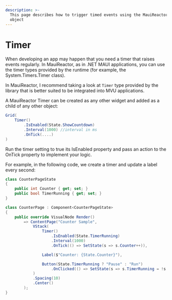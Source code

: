 ```yaml
---
description: >-
  This page describes how to trigger timed events using the MauiReactor Timer
  object
---
```


# Timer

When developing an app may happen that you need a timer that raises events regularly. In MauiReactor, as in .NET MAUI applications, you can use the timer types provided by the runtime (for example, the System.Timers.Timer class).

In MauiReactor, I recommend taking a look at `Timer` type provided by the library that is better suited to be integrated into MVU applications.

A MauiReactor Timer can be created as any other widget and added as a child of any other object:

```csharp
Grid(
    Timer()
        .IsEnabled(State.ShowCountdown)
        .Interval(1000) //interval in ms
        .OnTick(....)
)
```

Run the timer setting to true its IsEnabled property and pass an action to the OnTick property to implement your logic.

For example, in the following code, we create a timer and update a label every second:

```csharp
class CounterPageState
{
    public int Counter { get; set; }
    public bool TimerRunning { get; set; }
}

class CounterPage : Component<CounterPageState>
{
    public override VisualNode Render()
        => ContentPage("Counter Sample",
            VStack(
                Timer()
                    .IsEnabled(State.TimerRunning)
                    .Interval(1000)
                    .OnTick(() => SetState(s => s.Counter++)),

                Label($"Counter: {State.Counter}"),

                Button(State.TimerRunning ? "Pause" : "Run")
                    .OnClicked(() => SetState(s => s.TimerRunning = !s.TimerRunning))
            )
            .Spacing(10)
            .Center()
        );
}
```
